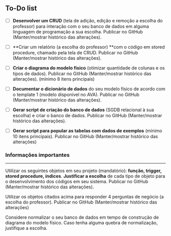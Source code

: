 

## To-Do list
- [ ] **Desenvolver um CRUD** (tela de adição, edição e remoção a escolha do professor) para interação 
com o seu banco de dados em alguma linguagem de programação a sua escolha. Publicar no 
GitHub (Manter/mostrar histórico das alterações).

- [ ] **Criar um relatório (a escolha do professor) **com o código em stored procedure, chamado pela 
tela de CRUD. Publicar no GitHub (Manter/mostrar histórico das alterações).

- [ ] **Criar o diagrama do modelo físico** (otimizar quantidade de colunas e os tipos de dados). Publicar 
no GitHub (Manter/mostrar histórico das alterações). (mínimo 8 itens principais)

- [ ] **Documentar o dicionário de dados** do seu modelo físico de acordo com o template 1 (modelo 
disponível no AVA). Publicar no GitHub (Manter/mostrar histórico das alterações).

- [ ] **Gerar script de criação do banco de dados** (SGDB relacional à sua escolha) e criar o banco de 
dados. Publicar no GitHub (Manter/mostrar histórico das alterações).

- [ ] **Gerar script para popular as tabelas com dados de exemplos** (mínimo 10 itens principais). 
Publicar no GitHub (Manter/mostrar histórico das alterações)

### Informações importantes
---
Utilizar os seguintes objetos em seu projeto (mandatório): **função, trigger, stored procedure, 
índices**. **Justificar a escolha** de cada tipo de objeto para o desenvolvimento dos códigos em seu 
sistema. Publicar no GitHub (Manter/mostrar histórico das alterações).


Utilizar os objetos citados acima para responder 4 perguntas de negócio (a escolha do 
professor). Publicar no GitHub (Manter/mostrar histórico das alterações)

Considere normalizar o seu banco de dados em tempo de construção de diagrama do modelo 
físico. Caso tenha alguma quebra de normalização, justifique a escolha.
